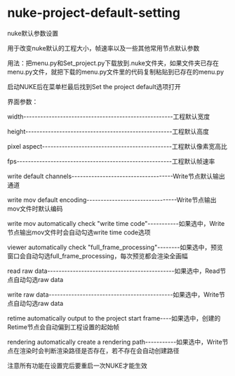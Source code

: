 # nuke-project-default-setting


nuke默认参数设置

用于改变nuke默认的工程大小，帧速率以及一些其他常用节点默认参数

用法：把menu.py和Set_project.py下载放到.nuke文件夹，如果文件夹已存在menu.py文件，就把下载的menu.py文件里的代码复制粘贴到已存在的menu.py

启动NUKE后在菜单栏最后找到Set the project default选项打开

界面参数：

width-----------------------------------------------------工程默认宽度 

height----------------------------------------------------工程默认高度 

pixel aspect----------------------------------------------工程默认像素宽高比 

fps-------------------------------------------------------工程默认帧速率

write default channels------------------------------------Write节点默认输出通道

write mov default encoding--------------------------------Write节点输出mov文件时默认编码

write mov automatically check "write time code"-----------如果选中，Write节点输出mov文件时会自动勾选write time code选项

viewer automatically check "full_frame_processing"--------如果选中，预览窗口会自动勾选full_frame_processing，每次预览都会渲染全画幅

read raw data---------------------------------------------如果选中，Read节点自动勾选raw data

write raw data--------------------------------------------如果选中，Write节点自动勾选raw data

retime automatically output to the project start frame----如果选中，创建的Retime节点会自动偏到工程设置的起始帧

rendering automatically create a rendering path-----------如果选中，Write节点在渲染时会判断渲染路径是否存在，若不存在会自动创建路径



注意所有功能在设置完后要重启一次NUKE才能生效



